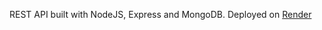 REST API built with NodeJS, Express and MongoDB.
Deployed on <a href='https://render.com/'>Render</a>